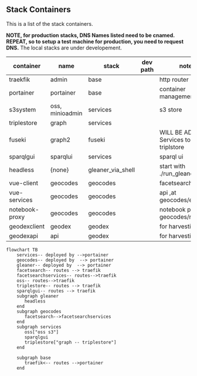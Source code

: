 ## Stack Containers

This is a list of the stack containers.

**NOTE, for production stacks, DNS Names listed need to be cnamed.
REPEAT, so to setup a test machine for production, you need to request DNS.**
The local stacks are under developement.

| container     | name            | stack             | dev path | notes                                           
|---------------|-----------------|-------------------|----------|-------------------------------------------------|
| traekfik      | admin           | base              |          | http router                                     |
| portainer     | portainer       | base              |          | container management                            |
| s3system      | oss, minioadmin | services          |          | s3 store                                        |
| triplestore   | graph           | services          |          |                                                 |
| fuseki        | graph2          | fuseki            |          | WILL BE ADDED TO Services to replace triplstore |
| sparqlgui     | sparqlui        | services          |          | sparql ui                                       |
| headless      | {none}          | gleaner_via_shell |          | start with ./run_gleaner.sh                     |
| vue-client    | geocodes        | geocodes          |          | facetsearch ui                                  |
| vue-services  | geocodes        | geocodes          |          | api ,at geocodes/ec/api                         |
| notebook-proxy | geocodes        | geocodes          |          | notebook proxy, at geocodes/notebook            |
| geodexclient  | geodex          | geodex            |          | for harvesting                                  |
| geodexapi     | api             | geodex            |          | for harvesting                                  |


~~~mermaid
flowchart TB
    services-- deployed by -->portainer
    geocodes-- deployed by  --> portainer
    gleaner-- deployed by  --> portainer
    facetsearch-- routes --> traefik
    facetsearchservices-- routes-->traefik
    oss-- routes-->traefik
    triplestore-- routes --> traefik
    sparqlgui-- routes --> traefik
    subgraph gleaner
       headless
    end
    subgraph geocodes
       facetsearch-->facetsearchservices
    end
    subgraph services
       oss["oss s3"]
       sparqlgui
       triplestore["graph -- triplestore"]
    end

    subgraph base
       traefik<-- routes -->portainer
    end

~~~
